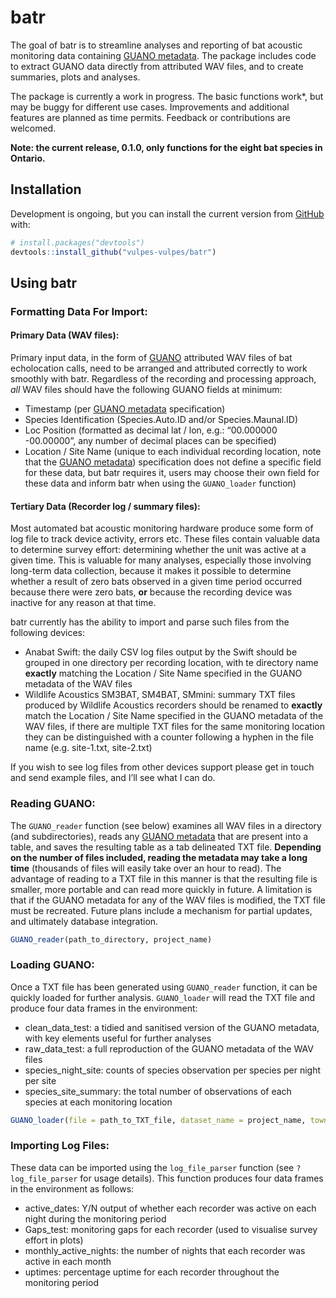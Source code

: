 
<!-- README.md is generated from README.Rmd. Please edit that file -->

# batr

<!-- badges: start -->

<!-- badges: end -->

The goal of batr is to streamline analyses and reporting of bat acoustic
monitoring data containing [GUANO metadata](https://guano-md.org/). The
package includes code to extract GUANO data directly from attributed WAV
files, and to create summaries, plots and analyses.

The package is currently a work in progress. The basic functions work\*,
but may be buggy for different use cases. Improvements and additional
features are planned as time permits. Feedback or contributions are
welcomed.

**Note: the current release, 0.1.0, only functions for the eight bat
species in Ontario.**

## Installation

Development is ongoing, but you can install the current version from
[GitHub](https://github.com/) with:

``` r
# install.packages("devtools")
devtools::install_github("vulpes-vulpes/batr")
```

## Using batr

### Formatting Data For Import:

#### Primary Data (WAV files):

Primary input data, in the form of [GUANO](https://guano-md.org/)
attributed WAV files of bat echolocation calls, need to be arranged and
attributed correctly to work smoothly with batr. Regardless of the
recording and processing approach, *all* WAV files should have the
following GUANO fields at minimum:

  - Timestamp (per [GUANO metadata](https://guano-md.org/)
    specification)
  - Species Identification (Species.Auto.ID and/or Species.Maunal.ID)
  - Loc Position (formatted as decimal lat / lon, e.g.: “00.000000
    -00.00000”, any number of decimal places can be specified)
  - Location / Site Name (unique to each individual recording location,
    note that the [GUANO metadata](https://guano-md.org/)) specification
    does not define a specific field for these data, but batr requires
    it, users may choose their own field for these data and inform batr
    when using the `GUANO_loader` function)

#### Tertiary Data (Recorder log / summary files):

Most automated bat acoustic monitoring hardware produce some form of log
file to track device activity, errors etc. These files contain valuable
data to determine survey effort: determining whether the unit was active
at a given time. This is valuable for many analyses, especially those
involving long-term data collection, because it makes it possible to
determine whether a result of zero bats observed in a given time period
occurred because there were zero bats, **or** because the recording
device was inactive for any reason at that time.

batr currently has the ability to import and parse such files from the
following devices:

  - Anabat Swift: the daily CSV log files output by the Swift should be
    grouped in one directory per recording location, with te directory
    name **exactly** matching the Location / Site Name specified in the
    GUANO metadata of the WAV files
  - Wildlife Acoustics SM3BAT, SM4BAT, SMmini: summary TXT files
    produced by Wildlife Acoustics recorders should be renamed to
    **exactly** match the Location / Site Name specified in the GUANO
    metadata of the WAV files, if there are multiple TXT files for the
    same monitoring location they can be distinguished with a counter
    following a hyphen in the file name (e.g. site-1.txt, site-2.txt)

If you wish to see log files from other devices support please get in
touch and send example files, and I’ll see what I can do.

### Reading GUANO:

The `GUANO_reader` function (see below) examines all WAV files in a
directory (and subdirectories), reads any [GUANO
metadata](https://guano-md.org/) that are present into a table, and
saves the resulting table as a tab delineated TXT file. **Depending on
the number of files included, reading the metadata may take a long
time** (thousands of files will easily take over an hour to read). The
advantage of reading to a TXT file in this manner is that the resulting
file is smaller, more portable and can read more quickly in future. A
limitation is that if the GUANO metadata for any of the WAV files is
modified, the TXT file must be recreated. Future plans include a
mechanism for partial updates, and ultimately database integration.

``` r
GUANO_reader(path_to_directory, project_name)
```

### Loading GUANO:

Once a TXT file has been generated using `GUANO_reader` function, it can
be quickly loaded for further analysis. `GUANO_loader` will read the TXT
file and produce four data frames in the environment:

  - clean\_data\_test: a tidied and sanitised version of the GUANO
    metadata, with key elements useful for further analyses
  - raw\_data\_test: a full reproduction of the GUANO metadata of the
    WAV files
  - species\_night\_site: counts of species observation per species per
    night per site
  - species\_site\_summary: the total number of observations of each
    species at each monitoring location

<!-- end list -->

``` r
GUANO_loader(file = path_to_TXT_file, dataset_name = project_name, town.location = )
```

### Importing Log Files:

These data can be imported using the `log_file_parser` function (see
`?log_file_parser` for usage details). This function produces four data
frames in the environment as follows:

  - active\_dates: Y/N output of whether each recorder was active on
    each night during the monitoring period
  - Gaps\_test: monitoring gaps for each recorder (used to visualise
    survey effort in plots)
  - monthly\_active\_nights: the number of nights that each recorder was
    active in each month
  - uptimes: percentage uptime for each recorder throughout the
    monitoring period
